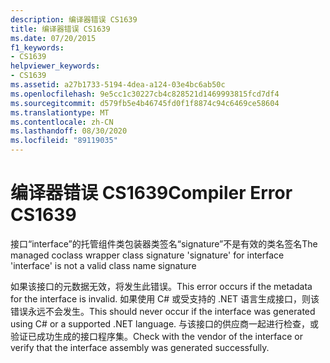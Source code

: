```yaml
---
description: 编译器错误 CS1639
title: 编译器错误 CS1639
ms.date: 07/20/2015
f1_keywords:
- CS1639
helpviewer_keywords:
- CS1639
ms.assetid: a27b1733-5194-4dea-a124-03e4bc6ab50c
ms.openlocfilehash: 9e5cc1c30227cb4c828521d1469993815fcd7df4
ms.sourcegitcommit: d579fb5e4b46745fd0f1f8874c94c6469ce58604
ms.translationtype: MT
ms.contentlocale: zh-CN
ms.lasthandoff: 08/30/2020
ms.locfileid: "89119035"
---
```

# <a name="compiler-error-cs1639"></a><span data-ttu-id="ccc94-103">编译器错误 CS1639</span><span class="sxs-lookup"><span data-stu-id="ccc94-103">Compiler Error CS1639</span></span>
<span data-ttu-id="ccc94-104">接口“interface”的托管组件类包装器类签名“signature”不是有效的类名签名</span><span class="sxs-lookup"><span data-stu-id="ccc94-104">The managed coclass wrapper class signature 'signature' for interface 'interface' is not a valid class name signature</span></span>  
  
 <span data-ttu-id="ccc94-105">如果该接口的元数据无效，将发生此错误。</span><span class="sxs-lookup"><span data-stu-id="ccc94-105">This error occurs if the metadata for the interface is invalid.</span></span> <span data-ttu-id="ccc94-106">如果使用 C# 或受支持的 .NET 语言生成接口，则该错误永远不会发生。</span><span class="sxs-lookup"><span data-stu-id="ccc94-106">This should never occur if the interface was generated using C# or a supported .NET language.</span></span> <span data-ttu-id="ccc94-107">与该接口的供应商一起进行检查，或验证已成功生成的接口程序集。</span><span class="sxs-lookup"><span data-stu-id="ccc94-107">Check with the vendor of the interface or verify that the interface assembly was generated successfully.</span></span>
